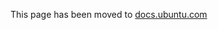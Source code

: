 This page has been moved to [docs.ubuntu.com](https://docs.ubports.com/en/latest/appdev/index.html#clickable)
